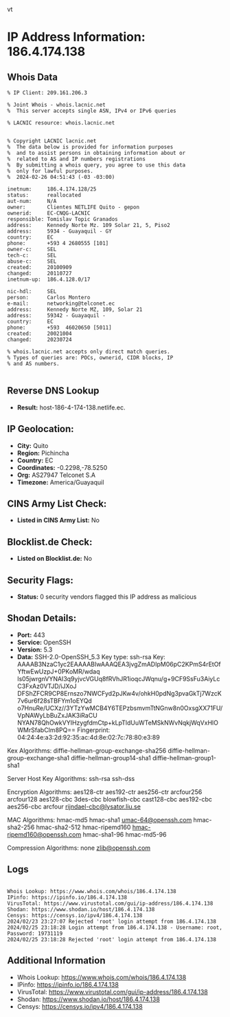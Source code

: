 vt
# IP Address Information: 186.4.174.138

## Whois Data
```
% IP Client: 209.161.206.3
 
% Joint Whois - whois.lacnic.net
%  This server accepts single ASN, IPv4 or IPv6 queries

% LACNIC resource: whois.lacnic.net


% Copyright LACNIC lacnic.net
%  The data below is provided for information purposes
%  and to assist persons in obtaining information about or
%  related to AS and IP numbers registrations
%  By submitting a whois query, you agree to use this data
%  only for lawful purposes.
%  2024-02-26 04:51:43 (-03 -03:00)

inetnum:     186.4.174.128/25
status:      reallocated
aut-num:     N/A
owner:       Clientes NETLIFE Quito - gepon
ownerid:     EC-CNQG-LACNIC
responsible: Tomislav Topic Granados
address:     Kennedy Norte Mz. 109 Solar 21, 5, Piso2
address:     5934 - Guayaquil - GY
country:     EC
phone:       +593 4 2680555 [101]
owner-c:     SEL
tech-c:      SEL
abuse-c:     SEL
created:     20100909
changed:     20110727
inetnum-up:  186.4.128.0/17

nic-hdl:     SEL
person:      Carlos Montero
e-mail:      networking@telconet.ec
address:     Kennedy Norte MZ, 109, Solar 21
address:     59342 - Guayaquil - 
country:     EC
phone:       +593  46020650 [5011]
created:     20021004
changed:     20230724

% whois.lacnic.net accepts only direct match queries.
% Types of queries are: POCs, ownerid, CIDR blocks, IP
% and AS numbers.


```
## Reverse DNS Lookup
- **Result:** host-186-4-174-138.netlife.ec.

## IP Geolocation:
- **City:** Quito
- **Region:** Pichincha
- **Country:** EC
- **Coordinates:** -0.2298,-78.5250
- **Org:** AS27947 Telconet S.A
- **Timezone:** America/Guayaquil

## CINS Army List Check:
- **Listed in CINS Army List:** 
No

## Blocklist.de Check:
- **Listed on Blocklist.de:** 
No

## Security Flags:
- **Status:** 0 security vendors flagged this IP address as malicious

## Shodan Details:
- **Port:** 443
- **Service:** OpenSSH
- **Version:** 5.3
- **Data:** SSH-2.0-OpenSSH_5.3
Key type: ssh-rsa
Key: AAAAB3NzaC1yc2EAAAABIwAAAQEA3jvgZmADIpM06pC2KPmS4rEtOfYftwEwUzpJ+0PKoMR/wdaq
ls05jwrgnVYNAI3q9yjvcVGUq8fRVhJR1ioqcJWqnu/g+9CF9SsFu3AiyLcC3FxAz0VTJD/iJXoJ
DFShZFCR9CP8Ernszo7NWCFyd2pJKw4v/ohkH0pdNg3pvaGkTj7WzcK7v6ur6f28sTBFYm1oEYQd
o7HnuRe/UCXz//3YTzYwMCB4Y6TEPzbsmvmTtNGnw8n0OxsgXX71FU/VpNAWyLbBuZxJAK3iRaCU
NYAN78QhOwkVYIHzygfdmCtp+kLpTldUuWTeMSkNWvNqkjWqVxHlOWMrSfabCIm8PQ==
Fingerprint: 04:24:4e:a3:2d:92:35:ac:4d:8e:02:7c:78:80:e3:89

Kex Algorithms:
	diffie-hellman-group-exchange-sha256
	diffie-hellman-group-exchange-sha1
	diffie-hellman-group14-sha1
	diffie-hellman-group1-sha1

Server Host Key Algorithms:
	ssh-rsa
	ssh-dss

Encryption Algorithms:
	aes128-ctr
	aes192-ctr
	aes256-ctr
	arcfour256
	arcfour128
	aes128-cbc
	3des-cbc
	blowfish-cbc
	cast128-cbc
	aes192-cbc
	aes256-cbc
	arcfour
	rijndael-cbc@lysator.liu.se

MAC Algorithms:
	hmac-md5
	hmac-sha1
	umac-64@openssh.com
	hmac-sha2-256
	hmac-sha2-512
	hmac-ripemd160
	hmac-ripemd160@openssh.com
	hmac-sha1-96
	hmac-md5-96

Compression Algorithms:
	none
	zlib@openssh.com


## Logs
```

Whois Lookup: https://www.whois.com/whois/186.4.174.138
IPinfo: https://ipinfo.io/186.4.174.138
VirusTotal: https://www.virustotal.com/gui/ip-address/186.4.174.138
Shodan: https://www.shodan.io/host/186.4.174.138
Censys: https://censys.io/ipv4/186.4.174.138
2024/02/23 23:27:07 Rejected 'root' login attempt from 186.4.174.138
2024/02/25 23:18:28 Login attempt from 186.4.174.138 - Username: root, Password: 19731119
2024/02/25 23:18:28 Rejected 'root' login attempt from 186.4.174.138

```
## Additional Information
- Whois Lookup: https://www.whois.com/whois/186.4.174.138
- IPinfo: https://ipinfo.io/186.4.174.138
- VirusTotal: https://www.virustotal.com/gui/ip-address/186.4.174.138
- Shodan: https://www.shodan.io/host/186.4.174.138
- Censys: https://censys.io/ipv4/186.4.174.138

